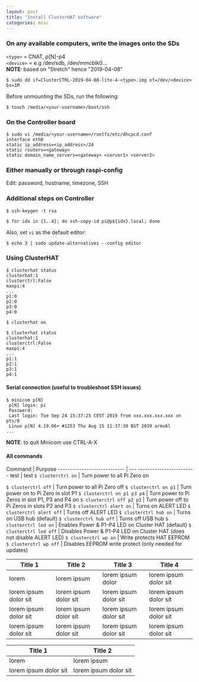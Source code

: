 ```yaml
---
layout: post
title: "Install ClusterHAT software"
categories: misc
---
```


### On any available computers, write the images onto the SDs
`<type>` = CNAT, p[N]-p4<br/>
`<device>` = e.g /dev/sdb, /dev/mmcblk0...<br/>
**NOTE**: based on "Stretch" hence "2019-04-08"
```
$ sudo dd if=ClusterCTRL-2019-04-08-lite-4-<type>.img of=/dev/<device> bs=1M
```

Before unmounting the SDs, run the following:
```
$ touch /media/<your-username>/boot/ssh
```

### On the Controller board
```
$ sudo vi /media/<your-username>/rootfs/etc/dhcpcd.conf
interface eth0
static ip_address=<ip_address>/24
static routers=<gateway>
static domain_name_servers=<gateway> <server1> <server2>
```

### Either manually or through raspi-config
Edit: password, hostname, timezone, SSH

### Additional steps on Controller
```
$ ssh-keygen -t rsa

$ for idx in {1..4}; do ssh-copy-id pi@p${idx}.local; done
```

Also, set `vi` as the default editor:
```
$ echo 3 | sudo update-alternatives --config editor
```

### Using ClusterHAT
```
$ clusterhat status
clusterhat:1
clusterctrl:False
maxpi:4
...
p1:0
p2:0
p3:0
p4:0

$ clusterhat on

$ clusterhat status
clusterhat:1
clusterctrl:False
maxpi:4
...
p1:1
p2:1
p3:1
p4:1
```

#### Serial connection (useful to troubleshoot SSH issues)
```
$ minicom p[N]
 p[N] login: pi
 Password:
 Last login: Tue Sep 24 15:37:25 CEST 2019 from xxx.xxx.xxx.xxx on pts/0
 Linux p[N] 4.19.66+ #1253 Thu Aug 15 11:37:30 BST 2019 armv6l
...
```
**NOTE**: to quit Minicom use CTRL-A-X

#### All commands
Command                      | Purpose
---------------------------- | --- ------------------------
test                         | test
`$ clusterctrl on`           | Turn power to all Pi Zero on


`$ clusterctrl off` | Turn power to all Pi Zero off
`$ clusterctrl on p1` | Turn power on to Pi Zero in slot P1
`$ clusterctrl on p1 p3 p4` | Turn power to Pi Zeros in slot P1, P3 and P4 on
`$ clusterctrl off p2 p3` | Turn power off to Pi Zeros in slots P2 and P3
`$ clusterctrl alert on` | Turns on ALERT LED
`$ clusterctrl alert off` | Turns off ALERT LED
`$ clusterctrl hub on` | Turns on USB hub (default)
`$ clusterctrl hub off` | Turns off USB hub
`$ clusterctrl led on` | Enables Power & P1-P4 LED on Cluster HAT (default) 
`$ clusterctrl led off` | Disables Power & P1-P4 LED on Cluster HAT (does not disable ALERT LED)
`$ clusterctrl wp on` | Write protects HAT EEPROM
`$ clusterctrl wp off` | Disables EEPROM write protect (only needed for updates)

Title 1               | Title 2               | Title 3               | Title 4
--------------------- | --------------------- | --------------------- | ---------------------
lorem                 | lorem ipsum           | lorem ipsum dolor     | lorem ipsum dolor sit
lorem ipsum dolor sit | lorem ipsum dolor sit | lorem ipsum dolor sit | lorem ipsum dolor sit
lorem ipsum dolor sit | lorem ipsum dolor sit | lorem ipsum dolor sit | lorem ipsum dolor sit
lorem ipsum dolor sit | lorem ipsum dolor sit | lorem ipsum dolor sit | lorem ipsum dolor sit

Title 1               | Title 2
--------------------- | ---------------------
lorem                 | lorem ipsum
lorem ipsum dolor sit | lorem ipsum dolor sit

